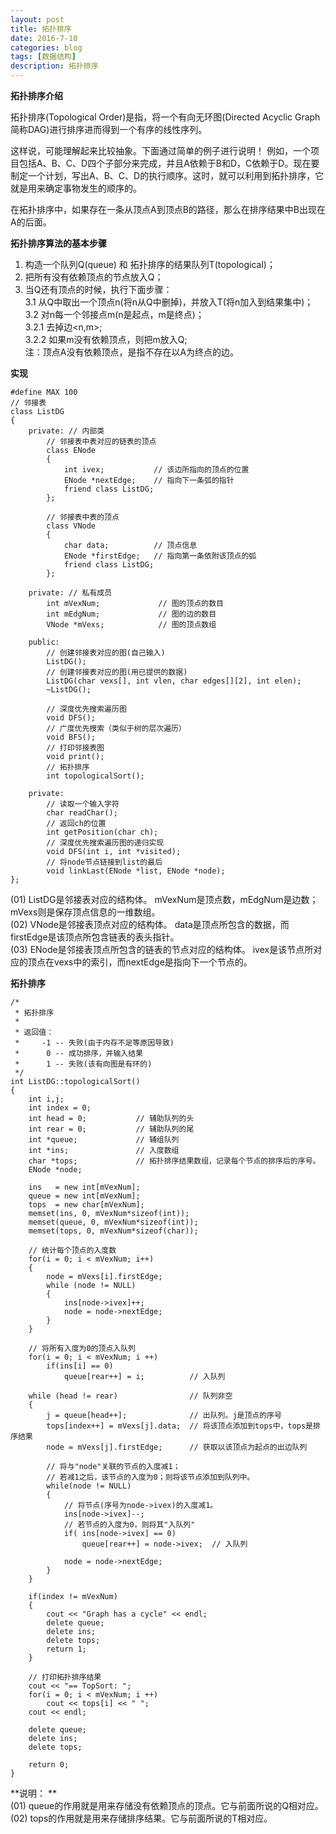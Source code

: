 ```yaml
---
layout: post
title: 拓扑排序
date: 2016-7-10
categories: blog
tags: [数据结构]
description: 拓扑排序
---
```



**拓扑排序介绍**
 
拓扑排序(Topological Order)是指，将一个有向无环图(Directed Acyclic Graph简称DAG)进行排序进而得到一个有序的线性序列。
 
这样说，可能理解起来比较抽象。下面通过简单的例子进行说明！ 
例如，一个项目包括A、B、C、D四个子部分来完成，并且A依赖于B和D，C依赖于D。现在要制定一个计划，写出A、B、C、D的执行顺序。这时，就可以利用到拓扑排序，它就是用来确定事物发生的顺序的。
 
在拓扑排序中，如果存在一条从顶点A到顶点B的路径，那么在排序结果中B出现在A的后面。


**拓扑排序算法的基本步骤** 

1. 构造一个队列Q(queue) 和 拓扑排序的结果队列T(topological)；              
2. 把所有没有依赖顶点的节点放入Q；                      
3. 当Q还有顶点的时候，执行下面步骤：                                    
3.1 从Q中取出一个顶点n(将n从Q中删掉)，并放入T(将n加入到结果集中)；              
3.2 对n每一个邻接点m(n是起点，m是终点)；                         
3.2.1 去掉边<n,m>;                             
3.2.2 如果m没有依赖顶点，则把m放入Q;                   
注：顶点A没有依赖顶点，是指不存在以A为终点的边。                      


**实现**  

```
#define MAX 100
// 邻接表
class ListDG
{
    private: // 内部类
        // 邻接表中表对应的链表的顶点
        class ENode
        {
            int ivex;           // 该边所指向的顶点的位置
            ENode *nextEdge;    // 指向下一条弧的指针
            friend class ListDG;
        };

        // 邻接表中表的顶点
        class VNode
        {
            char data;          // 顶点信息
            ENode *firstEdge;   // 指向第一条依附该顶点的弧
            friend class ListDG;
        };

    private: // 私有成员
        int mVexNum;             // 图的顶点的数目
        int mEdgNum;             // 图的边的数目
        VNode *mVexs;            // 图的顶点数组

    public:
        // 创建邻接表对应的图(自己输入)
        ListDG();
        // 创建邻接表对应的图(用已提供的数据)
        ListDG(char vexs[], int vlen, char edges[][2], int elen);
        ~ListDG();

        // 深度优先搜索遍历图
        void DFS();
        // 广度优先搜索（类似于树的层次遍历）
        void BFS();
        // 打印邻接表图
        void print();
        // 拓扑排序
        int topologicalSort();

    private:
        // 读取一个输入字符
        char readChar();
        // 返回ch的位置
        int getPosition(char ch);
        // 深度优先搜索遍历图的递归实现
        void DFS(int i, int *visited);
        // 将node节点链接到list的最后
        void linkLast(ENode *list, ENode *node);
};
```

(01) ListDG是邻接表对应的结构体。 mVexNum是顶点数，mEdgNum是边数；mVexs则是保存顶点信息的一维数组。       
(02) VNode是邻接表顶点对应的结构体。 data是顶点所包含的数据，而firstEdge是该顶点所包含链表的表头指针。        
(03) ENode是邻接表顶点所包含的链表的节点对应的结构体。                        ivex是该节点所对应的顶点在vexs中的索引，而nextEdge是指向下一个节点的。               


**拓扑排序** 

```
/*
 * 拓扑排序
 *
 * 返回值：
 *     -1 -- 失败(由于内存不足等原因导致)
 *      0 -- 成功排序，并输入结果
 *      1 -- 失败(该有向图是有环的)
 */
int ListDG::topologicalSort()
{
    int i,j;
    int index = 0;
    int head = 0;           // 辅助队列的头
    int rear = 0;           // 辅助队列的尾
    int *queue;             // 辅组队列
    int *ins;               // 入度数组
    char *tops;             // 拓扑排序结果数组，记录每个节点的排序后的序号。
    ENode *node;

    ins   = new int[mVexNum];
    queue = new int[mVexNum];
    tops  = new char[mVexNum];
    memset(ins, 0, mVexNum*sizeof(int));
    memset(queue, 0, mVexNum*sizeof(int));
    memset(tops, 0, mVexNum*sizeof(char));

    // 统计每个顶点的入度数
    for(i = 0; i < mVexNum; i++)
    {
        node = mVexs[i].firstEdge;
        while (node != NULL)
        {
            ins[node->ivex]++;
            node = node->nextEdge;
        }
    }

    // 将所有入度为0的顶点入队列
    for(i = 0; i < mVexNum; i ++)
        if(ins[i] == 0)
            queue[rear++] = i;          // 入队列

    while (head != rear)                // 队列非空
    {
        j = queue[head++];              // 出队列。j是顶点的序号
        tops[index++] = mVexs[j].data;  // 将该顶点添加到tops中，tops是排序结果
        node = mVexs[j].firstEdge;      // 获取以该顶点为起点的出边队列

        // 将与"node"关联的节点的入度减1；
        // 若减1之后，该节点的入度为0；则将该节点添加到队列中。
        while(node != NULL)
        {
            // 将节点(序号为node->ivex)的入度减1。
            ins[node->ivex]--;
            // 若节点的入度为0，则将其"入队列"
            if( ins[node->ivex] == 0)
                queue[rear++] = node->ivex;  // 入队列

            node = node->nextEdge;
        }
    }

    if(index != mVexNum)
    {
        cout << "Graph has a cycle" << endl;
        delete queue;
        delete ins;
        delete tops;
        return 1;
    }

    // 打印拓扑排序结果
    cout << "== TopSort: ";
    for(i = 0; i < mVexNum; i ++)
        cout << tops[i] << " ";
    cout << endl;

    delete queue;
    delete ins;
    delete tops;

    return 0;
}
```

**说明： **                   
(01) queue的作用就是用来存储没有依赖顶点的顶点。它与前面所说的Q相对应。         
(02) tops的作用就是用来存储排序结果。它与前面所说的T相对应。               